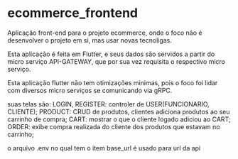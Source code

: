 # ecommerce_frontend

Aplicação front-end para o projeto ecommerce,
onde o foco não é desenvolver o projeto em si,
mas usar novas tecnoligas.

Esta aplicação é feita em Flutter, e seus dados são servidos a partir do micro serviço API-GATEWAY, que por sua vez requisita o respectivo micro serviço.

Esta aplicação flutter não tem otimizações minimas,
pois o foco foi lidar com diversos micro serviços se comunicando via gRPC.

suas telas são:
    LOGIN, REGISTER: controler de USER(FUNCIONARIO, CLIENTE);
    PRODUCT: CRUD de produtos, clientes adiciona produtos ao seu carrinho de compra;
    CART: mostrar o que o cliente logado adiciou ao CART;
    ORDER: exibe compra realizada do cliente dos produtos que estavam no carrinho;

o arquivo .env no qual tem o item base_url é usado para  url da api
